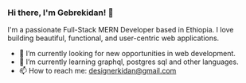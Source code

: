 
### Hi there, I'm Gebrekidan! 👋

I'm a passionate Full-Stack MERN Developer based in Ethiopia. I love building beautiful, functional, and user-centric web applications. 

- 🔭 I’m currently looking for new opportunities in web development.
- 🌱 I’m currently learning graphql, postgres sql and other languages.
- 📫 How to reach me: designerkidan@gmail.com 
